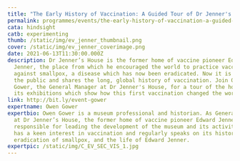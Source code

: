 ```yaml
---
title: "The Early History of Vaccination: A Guided Tour of Dr Jenner's House"
permalink: programmes/events/the-early-history-of-vaccination-a-guided-tour-of-dr-jenner-house/
cata: hindsight
catb: experimenting
thumb: /static/img/ev_jenner_thumbnail.png
cover: /static/img/ev_jenner_coverimage.png
date: 2021-06-13T11:30:00.000Z
description: Dr Jenner’s House is the former home of vaccine pioneer Edward
  Jenner, the place from which he encouraged the world to practice vaccination
  against smallpox, a disease which has now been eradicated. Now it is open to
  the public and shares the long, global history of vaccination. Join Owen
  Gower, the General Manager at Dr Jenner's House, for a tour of the house and
  its exhibitions which show how this first vaccination changed the world.
link: http://bit.ly/event-gower
expertname: Owen Gower
expertbio: Owen Gower is a museum professional and historian. As General Manager
  at Dr Jenner’s House, the former home of vaccine pioneer Edward Jenner, he is
  responsible for leading the development of the museum and its activities. He
  has a keen interest in vaccination and regularly speaks on its history, the
  eradication of smallpox, and the life of Edward Jenner.
expertpic: /static/img/C_EV_SEC_VIS_1.jpg
---
```

